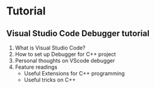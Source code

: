 # Tutorial

## Visual Studio Code Debugger tutorial

1. What is Visual Studio Code?
2. How to set up Debugger for C++ project
3. Personal thoughts on VScode debugger
4. Feature readings
    - Useful Extensions for C++ programming
    - Useful tricks on C++
    